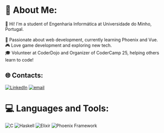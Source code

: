 # 💫 About Me:
👋 Hi! I'm a student of Engenharia Informática at Universidade do Minho, Portugal.<br><br>🚀 Passionate about web development, currently learning Phoenix and Vue.<br>🎮 Love game development and exploring new tech.<br>🎓 Volunteer at CoderDojo and Organizer of CoderCamp 25, helping others learn to code!


## 🌐 Contacts:
[![LinkedIn](https://img.shields.io/badge/LinkedIn-%230077B5.svg?logo=linkedin&logoColor=white)](https://www.linkedin.com/in/guilherme-ferreira-748679351/) [![email](https://img.shields.io/badge/Email-D14836?logo=gmail&logoColor=white)](mailto:guilhermepsf23@gmail.com) 

# 💻 Languages and Tools:
![C](https://img.shields.io/badge/c-%2300599C.svg?style=for-the-badge&logo=c&logoColor=white) ![Haskell](https://img.shields.io/badge/Haskell-5e5086?style=for-the-badge&logo=haskell&logoColor=white) ![Elixir](https://img.shields.io/badge/elixir-%234B275F.svg?style=for-the-badge&logo=elixir&logoColor=white) ![Phoenix Framework](https://img.shields.io/badge/phoenixframework-%23FD4F00.svg?style=for-the-badge&logo=phoenixframework&logoColor=black)
<!-- # 📊 GitHub Stats:
![](https://github-readme-stats.vercel.app/api?username=GuilhermePSF&theme=monokai&hide_border=false&include_all_commits=false&count_private=false)<br/>
![](https://github-readme-streak-stats.herokuapp.com/?user=GuilhermePSF&theme=monokai&hide_border=false)<br/>
![](https://github-readme-stats.vercel.app/api/top-langs/?username=GuilhermePSF&theme=monokai&hide_border=false&include_all_commits=false&count_private=false&layout=compact)

### 🔝 Top Contributed Repo
![](https://github-contributor-stats.vercel.app/api?username=GuilhermePSF&limit=5&theme=monokai&combine_all_yearly_contributions=true)

---
[![](https://visitcount.itsvg.in/api?id=GuilhermePSF&icon=5&color=4)](https://visitcount.itsvg.in)

<!-- Proudly created with GPRM ( https://gprm.itsvg.in ) -->
